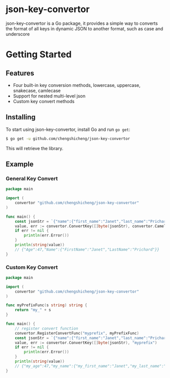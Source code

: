 # json-key-convertor
json-key-convertor is a Go package, it provides a simple way to converts the format of all keys in dynamic JSON to another format, such as case and underscore


# Getting Started

## Features

- Four built-in key conversion methods, lowercase, uppercase, snakecase, camlecase
- Support for nested multi-level json
- Custom key convert methods

## Installing

To start using json-key-convertor, install Go and run `go get`:

```sh
$ go get -u github.com/chengshicheng/json-key-convertor
```

This will retrieve the library.

## Example

### General Key Convert
```Go
package main

import (
	convertor "github.com/chengshicheng/json-key-convertor"
)

func main() {
	const jsonStr = `{"name":{"first_name":"Janet","last_name":"Prichard"},"age":47}`
	value, err := convertor.ConvertKey([]byte(jsonStr), convertor.Camel)
	if err != nil {
		println(err.Error())
	}
	println(string(value))
	// {"Age":47,"Name":{"FirstName":"Janet","LastName":"Prichard"}}
}
```

### Custom Key Convert
```Go
package main

import (
	convertor "github.com/chengshicheng/json-key-convertor"
)

func myPrefixFunc(s string) string {
	return "my_" + s
}

func main() {
	// register convert function
	convertor.RegisterConvertFunc("myprefix", myPrefixFunc)
	const jsonStr = `{"name":{"first_name":"Janet","last_name":"Prichard"},"age":47}`
	value, err := convertor.ConvertKey([]byte(jsonStr), "myprefix")
	if err != nil {
		println(err.Error())
	}
	println(string(value))
	// {"my_age":47,"my_name":{"my_first_name":"Janet","my_last_name":"Prichard"}}
}
```

